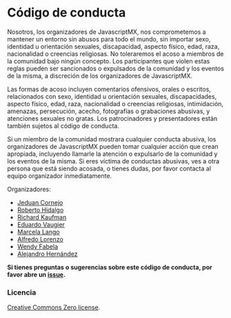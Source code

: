 # Código de conducta

Nosotros, los organizadores de JavascriptMX, nos comprometemos a mantener un entorno sin abusos para todo el mundo, sin importar sexo, identidad u orientación sexuales, discapacidad, aspecto físico, edad, raza, nacionalidad o creencias religiosas. No toleraremos el acoso a miembros de la comunidad bajo ningún concepto. Los participantes que violen estas reglas pueden ser sancionados o expulsados de la comunidad y los eventos de la misma, a discreción de los organizadores de JavascriptMX.

Las formas de acoso incluyen comentarios ofensivos, orales o escritos, relacionados con sexo, identidad u orientación sexuales, discapacidades, aspecto físico, edad, raza, nacionalidad o creencias religiosas, intimidación, amenazas, persecución, acecho, fotografías o grabaciones abusivas, y atenciones sexuales no gratas. Los patrocinadores y presentadores están también sujetos al código de conducta.

Si un miembro de la comunidad mostrara cualquier conducta abusiva, los organizadores de JavascriptMX pueden tomar cualquier acción que crean apropiada, incluyendo llamarle la atención o expulsarlo de la comunidad y los eventos de la misma. Si eres víctima de conductas abusivas, ves a otra persona que está siendo acosada, o tienes dudas, por favor contacta al equipo organizador inmediatamente.

Organizadores:

- [Jeduan Cornejo](https://twitter.com/jeduan)
- [Roberto Hidalgo](https://twitter.com/unrob)
- [Richard Kaufman](https://twitter.com/sparragus)
- [Eduardo Vaugier](https://twitter.com/cool_acid)
- [Marcela Lango](https://twitter.com/marulango)
- [Alfredo Lorenzo](https://twitter.com/babasbot)
- [Wendy Fabela](https://twitter.com/ritalin_p)
- [Alejandro Hernández](https://twitter.com/pollitosabroson)

**Si tienes preguntas o sugerencias sobre este código de conducta,
por favor abre un [issue](https://github.com/javascriptmx/codigo-de-conducta/issues).**

### Licencia

[Creative Commons Zero license](/LICENSE).
